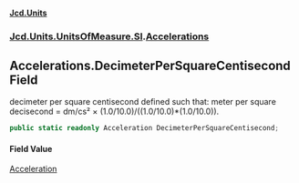 #### [Jcd.Units](index 'index')
### [Jcd.Units.UnitsOfMeasure.SI](Jcd.Units.UnitsOfMeasure.SI 'Jcd.Units.UnitsOfMeasure.SI').[Accelerations](Accelerations 'Jcd.Units.UnitsOfMeasure.SI.Accelerations')

## Accelerations.DecimeterPerSquareCentisecond Field

decimeter per square centisecond defined such that: meter per square decisecond = dm/cs² ×
(1.0/10.0)/((1.0/10.0)*(1.0/10.0)).

```csharp
public static readonly Acceleration DecimeterPerSquareCentisecond;
```

#### Field Value
[Acceleration](Acceleration 'Jcd.Units.UnitTypes.Acceleration')